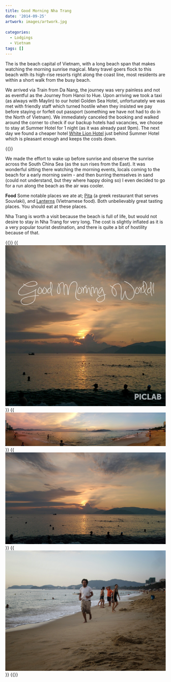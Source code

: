 ```yaml
---
title: Good Morning Nha Trang
date: '2014-09-25'
artwork: images/artwork.jpg

categories:
  - Lodgings
  - Vietnam
tags: []
---
```


The is the beach capital of Vietnam, with a long beach span that makes watching the morning sunrise magical. Many travel goers flock to this beach with its high-rise resorts right along the coast line, most residents are within a short walk from the busy beach.

We arrived via Train from Da Nang, the journey was very painless and not as eventful as the Journey from Hanoi to Hue. Upon arriving we took a taxi (as always with Maylin) to our hotel Golden Sea Hotel, unfortunately we was met with friendly staff which turned hostile when they insisted we pay before staying or forfeit out passport (something we have not had to do in the North of Vietnam). We immediately canceled the booking and walked around the corner to check if our backup hotels had vacancies, we choose to stay at Summer Hotel for 1 night (as it was already past 9pm). The next day we found a cheaper hotel [White Lion Hotel](/posts/2014-09-white-lion-hotel/ "White Lion Hotel") just behind Summer Hotel which is pleasant enough and keeps the costs down.

{{<place ChIJi89YoXxncDER23T-Sy4Fj9I>}}

We made the effort to wake up before sunrise and observe the sunrise across the South China Sea (as the sun rises from the East). It was wonderful sitting there watching the morning events, locals coming to the beach for a early morning swim - and then burring themselves in sand (could not understand, but they where happy doing so) I even decided to go for a run along the beach as the air was cooler.

**Food** Some notable places we ate at; [Pita](/posts/2014-09-pita-gr-restaurant/ "Pita GR Restaurant") (a greek restaurant that serves Souvlaki), and [Lanterns](/posts/2014-09-lanterns-vietnamese-restaurant/ "Lanterns Vietnamese Restaurant") (Vietnamese food). Both unbelievably great tasting places. You should eat at these places.

Nha Trang is worth a visit because the beach is full of life, but would not desire to stay in Nha Trang for very long. The cost is slightly inflated as it is a very popular tourist destination, and there is quite a bit of hostility because of that.

{{<gallery>}}
  {{<img src="images/IMG_20140926_081141.jpg" title="Good Morning World!" oriantation="square">}}
  {{<img src="images/PANO_20140924_052735.jpg" title="Before dawn">}}
  {{<img src="images/IMG_20140924_054835.jpg" title="Morning sunrise">}}
  {{<img src="images/IMG_5152.jpg" title="Running">}}
{{</gallery>}}
